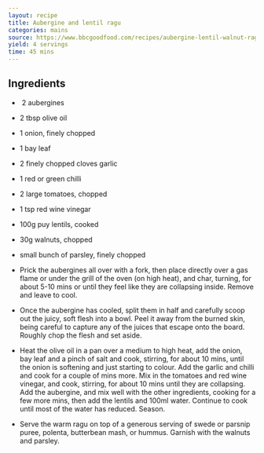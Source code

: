 ```yaml
---
layout: recipe
title: Aubergine and lentil ragu
categories: mains
source: https://www.bbcgoodfood.com/recipes/aubergine-lentil-walnut-ragu
yield: 4 servings
time: 45 mins
---
```

## Ingredients

*  2 aubergines
* 2 tbsp olive oil
* 1 onion, finely chopped
* 1 bay leaf
* 2 finely chopped cloves garlic
* 1 red or green chilli
* 2 large tomatoes, chopped
* 1 tsp red wine vinegar
* 100g puy lentils, cooked
* 30g walnuts, chopped
* small bunch of parsley, finely chopped



* Prick the aubergines all over with a fork, then place directly over a gas flame or under the grill of the oven (on high heat), and char, turning, for about 5-10 mins or until they feel like they are collapsing inside. Remove and leave to cool.
* Once the aubergine has cooled, split them in half and carefully scoop out the juicy, soft flesh into a bowl. Peel it away from the burned skin, being careful to capture any of the juices that escape onto the board. Roughly chop the flesh and set aside.
* Heat the olive oil in a pan over a medium to high heat, add the onion, bay leaf and a pinch of salt and cook, stirring, for about 10 mins, until the onion is softening and just starting to colour. Add the garlic and chilli and cook for a couple of mins more. Mix in the tomatoes and red wine vinegar, and cook, stirring, for about 10 mins until they are collapsing. Add the aubergine, and mix well with the other ingredients, cooking for a few more mins, then add the lentils and 100ml water. Continue to cook until most of the water has reduced. Season. 
* Serve the warm ragu on top of a generous serving of [](https://www.bbcgoodfood.com/recipes/swede-puree)swede or parsnip puree, polenta, butterbean mash, or hummus. Garnish with the walnuts and parsley.